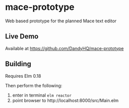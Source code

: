 # mace-prototype
Web based prototype for the planned Mace text editor

## Live Demo

Available at https://github.com/DandyHQ/mace-prototype

## Building

Requires Elm 0.18

Then perform the following:

1. enter in terminal `elm reactor`
2. point browser to http://localhost:8000/src/Main.elm
